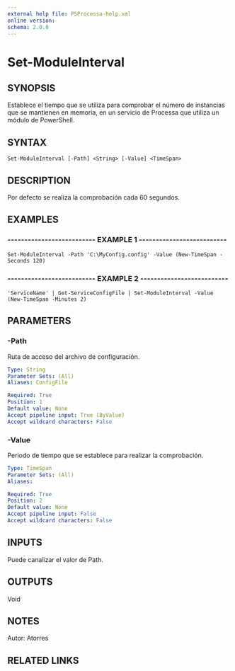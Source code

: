 ```yaml
---
external help file: PSProcessa-help.xml
online version: 
schema: 2.0.0
---
```


# Set-ModuleInterval

## SYNOPSIS
Establece el tiempo que se utiliza para comprobar el número de instancias que se mantienen en memoria, en un servicio de Processa que utiliza un módulo de PowerShell.

## SYNTAX

```
Set-ModuleInterval [-Path] <String> [-Value] <TimeSpan>
```

## DESCRIPTION
Por defecto se realiza la comprobación cada 60 segundos.

## EXAMPLES

### -------------------------- EXAMPLE 1 --------------------------
```
Set-ModuleInterval -Path 'C:\MyConfig.config' -Value (New-TimeSpan -Seconds 120)
```

### -------------------------- EXAMPLE 2 --------------------------
```
'ServiceName' | Get-ServiceConfigFile | Set-ModuleInterval -Value (New-TimeSpan -Minutes 2)
```

## PARAMETERS

### -Path
Ruta de acceso del archivo de configuración.

```yaml
Type: String
Parameter Sets: (All)
Aliases: ConfigFile

Required: True
Position: 1
Default value: None
Accept pipeline input: True (ByValue)
Accept wildcard characters: False
```

### -Value
Periodo de tiempo que se establece para realizar la comprobación.

```yaml
Type: TimeSpan
Parameter Sets: (All)
Aliases: 

Required: True
Position: 2
Default value: None
Accept pipeline input: False
Accept wildcard characters: False
```

## INPUTS

Puede canalizar el valor de Path.

## OUTPUTS

Void

## NOTES
Autor: Atorres

## RELATED LINKS

